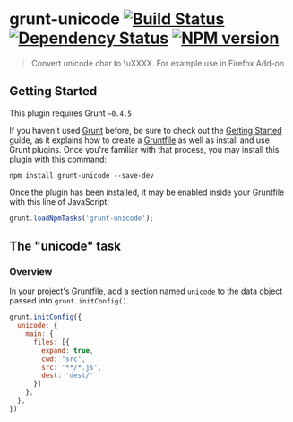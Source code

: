 # grunt-unicode [![Build Status](https://travis-ci.org/netwjx/grunt-unicode.png)](https://travis-ci.org/netwjx/grunt-unicode) [![Dependency Status](https://gemnasium.com/netwjx/grunt-unicode.png)](https://gemnasium.com/netwjx/grunt-unicode) [![NPM version](https://badge.fury.io/js/grunt-unicode.png)](http://badge.fury.io/js/grunt-unicode)

> Convert unicode char to \\uXXXX. For example use in Firefox Add-on

## Getting Started
This plugin requires Grunt `~0.4.5`

If you haven't used [Grunt](http://gruntjs.com/) before, be sure to check out the [Getting Started](http://gruntjs.com/getting-started) guide, as it explains how to create a [Gruntfile](http://gruntjs.com/sample-gruntfile) as well as install and use Grunt plugins. Once you're familiar with that process, you may install this plugin with this command:

```shell
npm install grunt-unicode --save-dev
```

Once the plugin has been installed, it may be enabled inside your Gruntfile with this line of JavaScript:

```js
grunt.loadNpmTasks('grunt-unicode');
```

## The "unicode" task

### Overview
In your project's Gruntfile, add a section named `unicode` to the data object passed into `grunt.initConfig()`.

```js
grunt.initConfig({
  unicode: {
    main: {
      files: [{
        expand: true,
        cwd: 'src',
        src: '**/*.js',
        dest: 'dest/'
      }]
    },
  },
})
```

